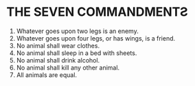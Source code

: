 # THE SEVEN COMMANDMENTƧ
1.  Whatever goes upon two legs is an enemy.
2.  Whatever goes upon four legs, or has wings, is a friend.
3.  No animal shall wear clothes.
4.  No animal shall sleep in a bed with sheets.
5.  No animal shall drink alcohol.
6.  No animal shall kill any other animal.
7.  All animals are equal.
